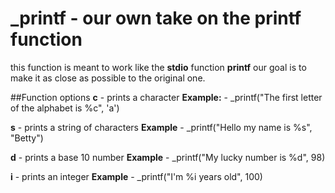# _printf - our own take on the printf function

this function is meant to work like the **stdio** function **printf**
our goal is to make it as close as possible to the original one.

##Function options
**c** - prints a character
**Example:** - _printf("The first letter of the alphabet is %c", 'a')

**s** - prints a string of characters
**Example** - _printf("Hello my name is %s", "Betty")

**d** - prints a base 10 number
**Example** - _printf("My lucky number is %d", 98)

**i** - prints an integer
**Example** - _printf("I'm %i years old", 100)
